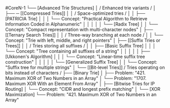 #CoreN-1
└── [Advanced Trie Structures]
    │   / Enhanced trie variants /
    │
    ├── ─ [[Compressed Tries]]
    │   │   / Space-optimized tries /
    │   │   ├── [PATRICIA Trie]
    │   │   │   └── Concept: "Practical Algorithm to Retrieve Information Coded in Alphanumeric"
    │   │   │
    │   │   └── [Radix Tree]
    │   │       └── Concept: "Compact representation with multi-character nodes"
    │
    ├── [[Ternary Search Tries]]
    │   │   / Three-way branching at each node /
    │   │   └── Concept: "Trie with left, middle, and right pointers"
    │
    ├── [[Suffix Tries or Trees]]
    │   │   / Tries storing all suffixes /
    │   │   ├── [Basic Suffix Tree]
    │   │   │   └── Concept: "Tree containing all suffixes of a string"
    │   │   │
    │   │   ├── [Ukkonen's Algorithm]
    │   │   │   └── Concept: "Linear-time suffix tree construction"
    │   │   │
    │   │   └── [Generalized Suffix Tree]
    │   │       └── Concept: "Suffix tree for multiple strings"
    │
    └── [[Bit-level Tries]]
        / Tries operating on bits instead of characters /
        ├── [Binary Trie]
        │   ├── Problem: "421. Maximum XOR of Two Numbers in an Array"
        │   └── Problem: "1707. Maximum XOR With an Element From Array"
        │
        ├── [Bitwise Tries for IP Routing]
        │   └── Concept: "CIDR and longest prefix matching"
        │
        └── [XOR Maximization]
            └── Problem: "421. Maximum XOR of Two Numbers in an Array"